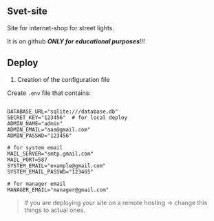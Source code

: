 
## Svet-site

Site for internet-shop for street lights.

It is on github ***ONLY for educational purposes***!!!

## Deploy

1) Creation of the configuration file

Create `.env` file that contains:

```

DATABASE_URL="sqlite:///database.db"
SECRET_KEY="123456"  # for local deploy
ADMIN_NAME="admin"
ADMIN_EMAIL="aaa@gmail.com"
ADMIN_PASSWD="123456"

# for system email
MAIL_SERVER="smtp.gmail.com"
MAIL_PORT=587
SYSTEM_EMAIL="example@gmail.com"
SYSTEM_EMAIL_PASSWD="123465"

# for manager email
MANAGER_EMAIL="manager@gmail.com"
```

> If you are deploying your site on a remote hosting -> change this things to actual ones.
